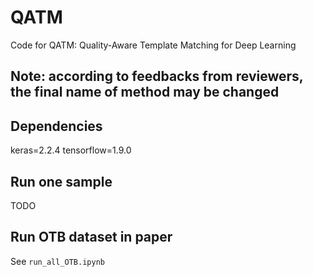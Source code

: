 # QATM
Code for QATM: Quality-Aware Template Matching for Deep Learning

## Note: according to feedbacks from reviewers, the final name of method may be changed

## Dependencies
keras=2.2.4
tensorflow=1.9.0

## Run one sample
TODO

## Run OTB dataset in paper
See `run_all_OTB.ipynb`
